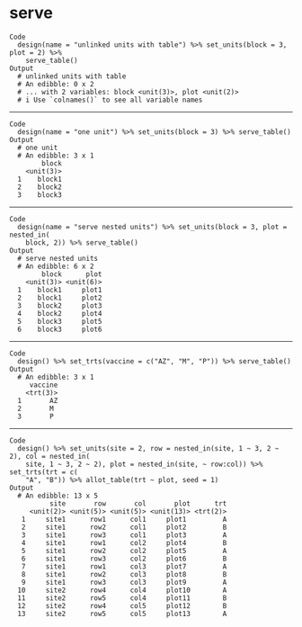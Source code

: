 # serve

    Code
      design(name = "unlinked units with table") %>% set_units(block = 3, plot = 2) %>%
        serve_table()
    Output
      # unlinked units with table 
      # An edibble: 0 x 2
      # ... with 2 variables: block <unit(3)>, plot <unit(2)>
      # i Use `colnames()` to see all variable names

---

    Code
      design(name = "one unit") %>% set_units(block = 3) %>% serve_table()
    Output
      # one unit 
      # An edibble: 3 x 1
            block
        <unit(3)>
      1    block1
      2    block2
      3    block3

---

    Code
      design(name = "serve nested units") %>% set_units(block = 3, plot = nested_in(
        block, 2)) %>% serve_table()
    Output
      # serve nested units 
      # An edibble: 6 x 2
            block      plot
        <unit(3)> <unit(6)>
      1    block1     plot1
      2    block1     plot2
      3    block2     plot3
      4    block2     plot4
      5    block3     plot5
      6    block3     plot6

---

    Code
      design() %>% set_trts(vaccine = c("AZ", "M", "P")) %>% serve_table()
    Output
      # An edibble: 3 x 1
         vaccine
        <trt(3)>
      1       AZ
      2       M 
      3       P 

---

    Code
      design() %>% set_units(site = 2, row = nested_in(site, 1 ~ 3, 2 ~ 2), col = nested_in(
        site, 1 ~ 3, 2 ~ 2), plot = nested_in(site, ~ row:col)) %>% set_trts(trt = c(
        "A", "B")) %>% allot_table(trt ~ plot, seed = 1)
    Output
      # An edibble: 13 x 5
              site       row       col       plot      trt
         <unit(2)> <unit(5)> <unit(5)> <unit(13)> <trt(2)>
       1     site1      row1      col1     plot1         A
       2     site1      row2      col1     plot2         B
       3     site1      row3      col1     plot3         A
       4     site1      row1      col2     plot4         B
       5     site1      row2      col2     plot5         A
       6     site1      row3      col2     plot6         B
       7     site1      row1      col3     plot7         A
       8     site1      row2      col3     plot8         B
       9     site1      row3      col3     plot9         A
      10     site2      row4      col4     plot10        A
      11     site2      row5      col4     plot11        B
      12     site2      row4      col5     plot12        B
      13     site2      row5      col5     plot13        A

